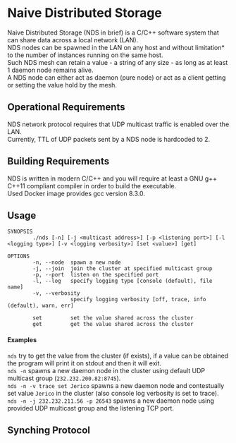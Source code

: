 # Naive Distributed Storage

Naive Distributed Storage (NDS in brief) is a C/C++ software system that can share data across a local network (LAN).  
NDS nodes can be spawned in the LAN on any host and without limitation* to the number of instances running on the same host.  
Such NDS mesh can retain a value - a string of any size - as long as at least 1 daemon node remains alive.  
A NDS node can either act as daemon (pure node) or act as a client getting or setting the value hold by the mesh.

## Operational Requirements

NDS network protocol requires that UDP multicast traffic is enabled over the LAN.  
Currently, TTL of UDP packets sent by a NDS node is hardcoded to 2. 

## Building Requirements

NDS is written in modern C/C++ and you will require at least a GNU g++ C++11 compliant compiler in order to build the executable.  
Used Docker image provides gcc version 8.3.0.

## Usage

```
SYNOPSIS
        ./nds [-n] [-j <multicast address>] [-p <listening port>] [-l <logging type>] [-v <logging verbosity>] [set <value>] [get]

OPTIONS
        -n, --node  spawn a new node
        -j, --join  join the cluster at specified multicast group
        -p, --port  listen on the specified port
        -l, --log   specify logging type [console (default), file name]
        -v, --verbosity
                    specify logging verbosity [off, trace, info (default), warn, err]

        set         set the value shared across the cluster
        get         get the value shared across the cluster
```

#### Examples

`nds` try to get the value from the cluster (if exists), if a value can be obtained the program will print it on stdout and then it will exit.    
`nds -n` spawns a new daemon node in the cluster using default UDP multicast group (`232.232.200.82:8745`).  
`nds -n -v trace set Jerico` spawns a new daemon node and contestually set value `Jerico` in the cluster (also console log verbosity is set to trace).  
`nds -n -j 232.232.211.56 -p 26543` spawns a new daemon node using provided UDP multicast group and the listening TCP port.


## Synching Protocol


